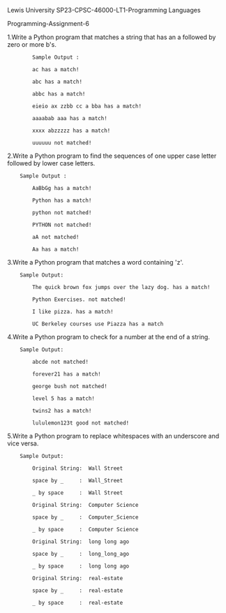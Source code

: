 Lewis University SP23-CPSC-46000-LT1-Programming Languages

Programming-Assignment-6

1.Write a Python program that matches a string that has an a followed by zero or more b's.

 			Sample Output :

			ac has a match!

			abc has a match!

			abbc has a match!

			eieio ax zzbb cc a bba has a match!

			aaaabab aaa has a match!

			xxxx abzzzzz has a match!

			uuuuuu not matched!

 2.Write a Python program to find the sequences of one upper case letter followed by lower case letters.
 
		Sample Output :

			AaBbGg has a match!

			Python has a match!

			python not matched!

			PYTHON not matched!

			aA not matched!

			Aa has a match!

 3.Write a Python program that matches a word containing 'z'.
 
		Sample Output:
		
			The quick brown fox jumps over the lazy dog. has a match!

			Python Exercises. not matched!

			I like pizza. has a match!

			UC Berkeley courses use Piazza has a match

 4.Write a Python program to check for a number at the end of a string.
 
		Sample Output:

			abcde not matched!

			forever21 has a match!

			george bush not matched!

			level 5 has a match!

			twins2 has a match!

			lululemon123t good not matched!

5.Write a Python program to replace whitespaces with an underscore and vice versa.
 
		Sample Output:

			Original String:  Wall Street

			space by _     :  Wall_Street

			_ by space     :  Wall Street

 			Original String:  Computer Science

			space by _     :  Computer_Science

			_ by space     :  Computer Science

 			Original String:  long long ago

			space by _     :  long_long_ago

			_ by space     :  long long ago

 			Original String:  real-estate

			space by _     :  real-estate

			_ by space     :  real-estate
